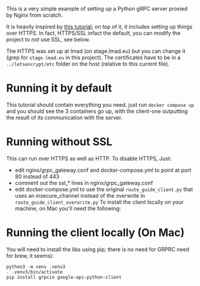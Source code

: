 This is a very simple example of setting up a Python gRPC server proxied by Nginx from scratch.

It is heavily inspired by [this tutorial](https://www.nginx.com/blog/deploying-nginx-plus-as-an-api-gateway-part-3-publishing-grpc-services/); on top of it, it includes setting up things over HTTPS. In fact, HTTPS/SSL infact the default, you can modify the project to _not_ use SSL, see below.

The HTTPS was set up at lmad (on stage.lmad.eu) but you can change it (grep for `stage.lmad.eu` in this project). The certificates have to be in a `../letsencrypt/etc` folder on the host (relative to this current file).

# Running it by default

This tutorial should contain everything you need. just run `docker compose up` and you should see the 3 containers go up, with the client-one outputting the result of its communication with the server.


# Running without SSL

This can run over HTTPS as well as HTTP. To disable HTTPS, Just:
 - edit nginx/grpc_gateway.conf and docker-compose.yml to point at port 80 instead of 443
 - comment out the ssl_* lines in nginx/grpc_gateway.conf
 - edit docker-compose.yml to use the original `route_guide_client.py` that uses an insecure_channel instead of the overwrite in `route_guide_client_overwrite.py`
To install the client locally on your machine, on Mac you'll need the following:

# Running the client locally (On Mac)

You will need to install the libs using pip; there is no need for GRPRC need for brew, it seems):

```
python3 -m venv .venv3
. .venv3/bin/activate
pip install grpcio google-api-python-client
```